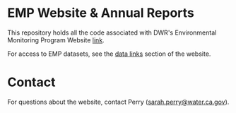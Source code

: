 # EMP Website & Annual Reports

This repository holds all the code associated with DWR's Environmental Monitoring Program Website [link](https://emp-des.github.io/emp-reports/).

For access to EMP datasets, see the [data links](https://emp-des.github.io/emp-reports/data-links.html) section of the website. 

# Contact

For questions about the website, contact Perry (sarah.perry@water.ca.gov).
